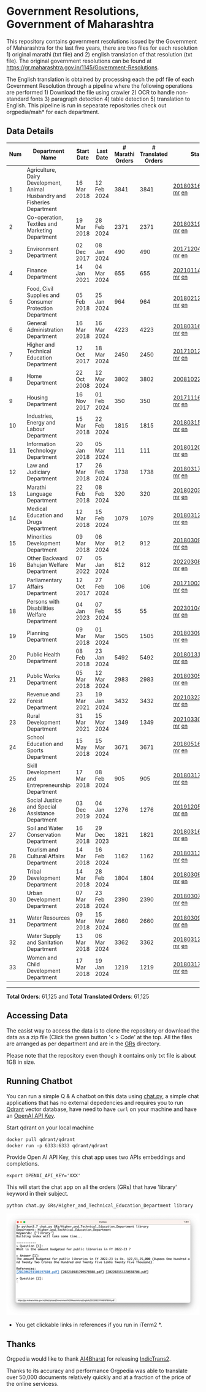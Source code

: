 # Government Resolutions, Government of Maharashtra

This repository contains government resolutions issued by the Government of Maharashtra for the last five years, there are two files for each resolution 1) original marathi (txt file) and 2) english translation of that resolution (txt file). The original government resolutions can be found at https://gr.maharashtra.gov.in/1145/Government-Resolutions.

The English translation is obtained by processing each the pdf file of each Government Resolution through a pipeline where the following operations are performed 1) Download the file using crawler 2) OCR to handle non-standard fonts 3) paragraph detection 4) table  detection 5) translation to English. This pipeline is run in sepearate repositories check out orgpedia/mah* for each department.


## Data Details

| Num | Department Name | Start Date | Last Date | # Marathi Orders | # Translated Orders | Starting Order | Last Order |
| --- | --------------- | ---------- | --------- | ---------------- | ------------------- | -------------- | ---------- |
| 1 | Agriculture, Dairy Development, Animal Husbandry and Fisheries Department | 16 Mar 2018 | 12 Feb 2024 | 3841 | 3841 | [201803161624182101.pdf](https://gr.maharashtra.gov.in/Site/Upload/Government%20Resolutions/English/201803161624182101.pdf) [mr](GRs/Agriculture,_Dairy_Development,_Animal_Husbandry_and_Fisheries_Department/201803161624182101.pdf.mr.txt) [en](GRs/Agriculture,_Dairy_Development,_Animal_Husbandry_and_Fisheries_Department/201803161624182101.pdf.en.txt) | [202402121502319001.pdf](https://gr.maharashtra.gov.in/Site/Upload/Government%20Resolutions/English/202402121502319001.pdf) [mr](GRs/Agriculture,_Dairy_Development,_Animal_Husbandry_and_Fisheries_Department/202402121502319001.pdf.mr.txt) [en](GRs/Agriculture,_Dairy_Development,_Animal_Husbandry_and_Fisheries_Department/202402121502319001.pdf.en.txt) |
| 2 | Co-operation, Textiles and Marketing Department | 19 Mar 2018 | 28 Feb 2024 | 2371 | 2371 | [201803191257576702.pdf](https://gr.maharashtra.gov.in/Site/Upload/Government%20Resolutions/English/201803191257576702.pdf) [mr](GRs/Co-operation,_Textiles_and_Marketing_Department/201803191257576702.pdf.mr.txt) [en](GRs/Co-operation,_Textiles_and_Marketing_Department/201803191257576702.pdf.en.txt) | [202402281753053702.pdf](https://gr.maharashtra.gov.in/Site/Upload/Government%20Resolutions/English/202402281753053702.pdf) [mr](GRs/Co-operation,_Textiles_and_Marketing_Department/202402281753053702.pdf.mr.txt) [en](GRs/Co-operation,_Textiles_and_Marketing_Department/202402281753053702.pdf.en.txt) |
| 3 | Environment Department | 02 Dec 2017 | 08 Jan 2024 | 490 | 490 | [201712041147216904.pdf](https://gr.maharashtra.gov.in/Site/Upload/Government%20Resolutions/English/201712041147216904.pdf) [mr](GRs/Environment_Department/201712041147216904.pdf.mr.txt) [en](GRs/Environment_Department/201712041147216904.pdf.en.txt) | [202401081942138104.pdf](https://gr.maharashtra.gov.in/Site/Upload/Government%20Resolutions/English/202401081942138104.pdf) [mr](GRs/Environment_Department/202401081942138104.pdf.mr.txt) [en](GRs/Environment_Department/202401081942138104.pdf.en.txt) |
| 4 | Finance Department | 14 Jan 2021 | 04 Mar 2024 | 655 | 655 | [202101141237329905.pdf](https://gr.maharashtra.gov.in/Site/Upload/Government%20Resolutions/English/202101141237329905.pdf) [mr](GRs/Finance_Department/202101141237329905.pdf.mr.txt) [en](GRs/Finance_Department/202101141237329905.pdf.en.txt) | [202403041540399405.pdf](https://gr.maharashtra.gov.in/Site/Upload/Government%20Resolutions/English/202403041540399405.pdf) [mr](GRs/Finance_Department/202403041540399405.pdf.mr.txt) [en](GRs/Finance_Department/202403041540399405.pdf.en.txt) |
| 5 | Food, Civil Supplies and Consumer Protection Department | 05 Feb 2018 | 25 Jan 2024 | 964 | 964 | [201802121244545806.pdf](https://gr.maharashtra.gov.in/Site/Upload/Government%20Resolutions/English/201802121244545806.pdf) [mr](GRs/Food,_Civil_Supplies_and_Consumer_Protection_Department/201802121244545806.pdf.mr.txt) [en](GRs/Food,_Civil_Supplies_and_Consumer_Protection_Department/201802121244545806.pdf.en.txt) | [202401251353028306.pdf](https://gr.maharashtra.gov.in/Site/Upload/Government%20Resolutions/English/202401251353028306.pdf) [mr](GRs/Food,_Civil_Supplies_and_Consumer_Protection_Department/202401251353028306.pdf.mr.txt) [en](GRs/Food,_Civil_Supplies_and_Consumer_Protection_Department/202401251353028306.pdf.en.txt) |
| 6 | General Administration Department | 16 Mar 2018 | 16 Mar 2024 | 4223 | 4223 | [201803161224022707.pdf](https://gr.maharashtra.gov.in/Site/Upload/Government%20Resolutions/English/201803161224022707.pdf) [mr](GRs/General_Administration_Department/201803161224022707.pdf.mr.txt) [en](GRs/General_Administration_Department/201803161224022707.pdf.en.txt) | [202403161111150607.pdf](https://gr.maharashtra.gov.in/Site/Upload/Government%20Resolutions/English/202403161111150607.pdf) [mr](GRs/General_Administration_Department/202403161111150607.pdf.mr.txt) [en](GRs/General_Administration_Department/202403161111150607.pdf.en.txt) |
| 7 | Higher and Technical Education Department | 12 Oct 2017 | 18 Mar 2024 | 2450 | 2450 | [201710121514029708.pdf](https://gr.maharashtra.gov.in/Site/Upload/Government%20Resolutions/English/201710121514029708.pdf) [mr](GRs/Higher_and_Technical_Education_Department/201710121514029708.pdf.mr.txt) [en](GRs/Higher_and_Technical_Education_Department/201710121514029708.pdf.en.txt) | [202403181740163208.pdf](https://gr.maharashtra.gov.in/Site/Upload/Government%20Resolutions/English/202403181740163208.pdf) [mr](GRs/Higher_and_Technical_Education_Department/202403181740163208.pdf.mr.txt) [en](GRs/Higher_and_Technical_Education_Department/202403181740163208.pdf.en.txt) |
| 8 | Home Department | 22 Oct 2008 | 12 Mar 2024 | 3802 | 3802 | [20081022.pdf](https://gr.maharashtra.gov.in/Site/Upload/Government%20Resolutions/English/20081022.pdf) [mr](GRs/Home_Department/20081022.pdf.mr.txt) [en](GRs/Home_Department/20081022.pdf.en.txt) | [202403121259357629.pdf](https://gr.maharashtra.gov.in/Site/Upload/Government%20Resolutions/English/202403121259357629.pdf) [mr](GRs/Home_Department/202403121259357629.pdf.mr.txt) [en](GRs/Home_Department/202403121259357629.pdf.en.txt) |
| 9 | Housing Department | 16 Nov 2017 | 01 Feb 2024 | 350 | 350 | [201711161447076609.pdf](https://gr.maharashtra.gov.in/Site/Upload/Government%20Resolutions/English/201711161447076609.pdf) [mr](GRs/Housing_Department/201711161447076609.pdf.mr.txt) [en](GRs/Housing_Department/201711161447076609.pdf.en.txt) | [202402011846017709.pdf](https://gr.maharashtra.gov.in/Site/Upload/Government%20Resolutions/English/202402011846017709.pdf) [mr](GRs/Housing_Department/202402011846017709.pdf.mr.txt) [en](GRs/Housing_Department/202402011846017709.pdf.en.txt) |
| 10 | Industries, Energy and Labour Department | 15 Mar 2018 | 22 Feb 2024 | 1815 | 1815 | [201803151204055010.pdf](https://gr.maharashtra.gov.in/Site/Upload/Government%20Resolutions/English/201803151204055010.pdf) [mr](GRs/Industries,_Energy_and_Labour_Department/201803151204055010.pdf.mr.txt) [en](GRs/Industries,_Energy_and_Labour_Department/201803151204055010.pdf.en.txt) | [202402221741190310.pdf](https://gr.maharashtra.gov.in/Site/Upload/Government%20Resolutions/English/202402221741190310.pdf) [mr](GRs/Industries,_Energy_and_Labour_Department/202402221741190310.pdf.mr.txt) [en](GRs/Industries,_Energy_and_Labour_Department/202402221741190310.pdf.en.txt) |
| 11 | Information Technology Department | 20 Jan 2018 | 05 Mar 2024 | 111 | 111 | [201801201843024511.pdf](https://gr.maharashtra.gov.in/Site/Upload/Government%20Resolutions/English/201801201843024511.pdf) [mr](GRs/Information_Technology_Department/201801201843024511.pdf.mr.txt) [en](GRs/Information_Technology_Department/201801201843024511.pdf.en.txt) | [202403051249430211.pdf](https://gr.maharashtra.gov.in/Site/Upload/Government%20Resolutions/English/202403051249430211.pdf) [mr](GRs/Information_Technology_Department/202403051249430211.pdf.mr.txt) [en](GRs/Information_Technology_Department/202403051249430211.pdf.en.txt) |
| 12 | Law and Judiciary Department | 17 Mar 2018 | 26 Feb 2024 | 1738 | 1738 | [201803171129290212.pdf](https://gr.maharashtra.gov.in/Site/Upload/Government%20Resolutions/English/201803171129290212.pdf) [mr](GRs/Law_and_Judiciary_Department/201803171129290212.pdf.mr.txt) [en](GRs/Law_and_Judiciary_Department/201803171129290212.pdf.en.txt) | [202402271455530812.pdf](https://gr.maharashtra.gov.in/Site/Upload/Government%20Resolutions/English/202402271455530812.pdf) [mr](GRs/Law_and_Judiciary_Department/202402271455530812.pdf.mr.txt) [en](GRs/Law_and_Judiciary_Department/202402271455530812.pdf.en.txt) |
| 13 | Marathi Language Department | 22 Feb 2018 | 08 Feb 2024 | 320 | 320 | [201802031549154233.pdf](https://gr.maharashtra.gov.in/Site/Upload/Government%20Resolutions/English/201802031549154233.pdf) [mr](GRs/Marathi_Language_Department/201802031549154233.pdf.mr.txt) [en](GRs/Marathi_Language_Department/201802031549154233.pdf.en.txt) | [202402081702444933.pdf](https://gr.maharashtra.gov.in/Site/Upload/Government%20Resolutions/English/202402081702444933.pdf) [mr](GRs/Marathi_Language_Department/202402081702444933.pdf.mr.txt) [en](GRs/Marathi_Language_Department/202402081702444933.pdf.en.txt) |
| 14 | Medical Education and Drugs Department | 12 Mar 2018 | 15 Feb 2024 | 1079 | 1079 | [201803121137094813.pdf](https://gr.maharashtra.gov.in/Site/Upload/Government%20Resolutions/English/201803121137094813.pdf) [mr](GRs/Medical_Education_and_Drugs_Department/201803121137094813.pdf.mr.txt) [en](GRs/Medical_Education_and_Drugs_Department/201803121137094813.pdf.en.txt) | [202402151730562913.pdf](https://gr.maharashtra.gov.in/Site/Upload/Government%20Resolutions/English/202402151730562913.pdf) [mr](GRs/Medical_Education_and_Drugs_Department/202402151730562913.pdf.mr.txt) [en](GRs/Medical_Education_and_Drugs_Department/202402151730562913.pdf.en.txt) |
| 15 | Minorities Development Department | 09 Mar 2018 | 06 Mar 2024 | 912 | 912 | [201803091218355314.pdf](https://gr.maharashtra.gov.in/Site/Upload/Government%20Resolutions/English/201803091218355314.pdf) [mr](GRs/Minorities_Development_Department/201803091218355314.pdf.mr.txt) [en](GRs/Minorities_Development_Department/201803091218355314.pdf.en.txt) | [202403061137546114.pdf](https://gr.maharashtra.gov.in/Site/Upload/Government%20Resolutions/English/202403061137546114.pdf) [mr](GRs/Minorities_Development_Department/202403061137546114.pdf.mr.txt) [en](GRs/Minorities_Development_Department/202403061137546114.pdf.en.txt) |
| 16 | Other Backward Bahujan Welfare Department | 07 Mar 2022 | 05 Jan 2024 | 812 | 812 | [202203081752439334.pdf](https://gr.maharashtra.gov.in/Site/Upload/Government%20Resolutions/English/202203081752439334.pdf) [mr](GRs/Other_Backward_Bahujan_Welfare_Department/202203081752439334.pdf.mr.txt) [en](GRs/Other_Backward_Bahujan_Welfare_Department/202203081752439334.pdf.en.txt) | [202401051825519634.pdf](https://gr.maharashtra.gov.in/Site/Upload/Government%20Resolutions/English/202401051825519634.pdf) [mr](GRs/Other_Backward_Bahujan_Welfare_Department/202401051825519634.pdf.mr.txt) [en](GRs/Other_Backward_Bahujan_Welfare_Department/202401051825519634.pdf.en.txt) |
| 17 | Parliamentary Affairs Department | 12 Oct 2017 | 27 Feb 2024 | 106 | 106 | [201710031642378615.pdf](https://gr.maharashtra.gov.in/Site/Upload/Government%20Resolutions/English/201710031642378615.pdf) [mr](GRs/Parliamentary_Affairs_Department/201710031642378615.pdf.mr.txt) [en](GRs/Parliamentary_Affairs_Department/201710031642378615.pdf.en.txt) | [202402271500283915.pdf](https://gr.maharashtra.gov.in/Site/Upload/Government%20Resolutions/English/202402271500283915.pdf) [mr](GRs/Parliamentary_Affairs_Department/202402271500283915.pdf.mr.txt) [en](GRs/Parliamentary_Affairs_Department/202402271500283915.pdf.en.txt) |
| 18 | Persons with Disabilities Welfare Department | 04 Jan 2023 | 07 Feb 2024 | 55 | 55 | [202301041906309635.pdf](https://gr.maharashtra.gov.in/Site/Upload/Government%20Resolutions/English/202301041906309635.pdf) [mr](GRs/Persons_with_Disabilities_Welfare_Department/202301041906309635.pdf.mr.txt) [en](GRs/Persons_with_Disabilities_Welfare_Department/202301041906309635.pdf.en.txt) | [202402071746194335.pdf](https://gr.maharashtra.gov.in/Site/Upload/Government%20Resolutions/English/202402071746194335.pdf) [mr](GRs/Persons_with_Disabilities_Welfare_Department/202402071746194335.pdf.mr.txt) [en](GRs/Persons_with_Disabilities_Welfare_Department/202402071746194335.pdf.en.txt) |
| 19 | Planning Department | 09 Mar 2018 | 01 Mar 2024 | 1505 | 1505 | [201803091441032716.pdf](https://gr.maharashtra.gov.in/Site/Upload/Government%20Resolutions/English/201803091441032716.pdf) [mr](GRs/Planning_Department/201803091441032716.pdf.mr.txt) [en](GRs/Planning_Department/201803091441032716.pdf.en.txt) | [202403011056586916.pdf](https://gr.maharashtra.gov.in/Site/Upload/Government%20Resolutions/English/202403011056586916.pdf) [mr](GRs/Planning_Department/202403011056586916.pdf.mr.txt) [en](GRs/Planning_Department/202403011056586916.pdf.en.txt) |
| 20 | Public Health Department | 08 Feb 2018 | 23 Jan 2024 | 5492 | 5492 | [201801311722275417.pdf](https://gr.maharashtra.gov.in/Site/Upload/Government%20Resolutions/English/201801311722275417.pdf) [mr](GRs/Public_Health_Department/201801311722275417.pdf.mr.txt) [en](GRs/Public_Health_Department/201801311722275417.pdf.en.txt) | [202401051154558117.pdf](https://gr.maharashtra.gov.in/Site/Upload/Government%20Resolutions/English/202401051154558117.pdf) [mr](GRs/Public_Health_Department/202401051154558117.pdf.mr.txt) [en](GRs/Public_Health_Department/202401051154558117.pdf.en.txt) |
| 21 | Public Works Department | 05 Mar 2018 | 12 Mar 2024 | 2983 | 2983 | [201803051515468118.pdf](https://gr.maharashtra.gov.in/Site/Upload/Government%20Resolutions/English/201803051515468118.pdf) [mr](GRs/Public_Works_Department/201803051515468118.pdf.mr.txt) [en](GRs/Public_Works_Department/201803051515468118.pdf.en.txt) | [202403121837444618.pdf](https://gr.maharashtra.gov.in/Site/Upload/Government%20Resolutions/English/202403121837444618.pdf) [mr](GRs/Public_Works_Department/202403121837444618.pdf.mr.txt) [en](GRs/Public_Works_Department/202403121837444618.pdf.en.txt) |
| 22 | Revenue and Forest Department | 23 Mar 2021 | 19 Jan 2024 | 3432 | 3432 | [202103231328393119.pdf](https://gr.maharashtra.gov.in/Site/Upload/Government%20Resolutions/English/202103231328393119.pdf) [mr](GRs/Revenue_and_Forest_Department/202103231328393119.pdf.mr.txt) [en](GRs/Revenue_and_Forest_Department/202103231328393119.pdf.en.txt) | [202401191602116419.pdf](https://gr.maharashtra.gov.in/Site/Upload/Government%20Resolutions/English/202401191602116419.pdf) [mr](GRs/Revenue_and_Forest_Department/202401191602116419.pdf.mr.txt) [en](GRs/Revenue_and_Forest_Department/202401191602116419.pdf.en.txt) |
| 23 | Rural Development Department | 31 Mar 2021 | 15 Mar 2024 | 1349 | 1349 | [202103301021181120.pdf](https://gr.maharashtra.gov.in/Site/Upload/Government%20Resolutions/English/202103301021181120.pdf) [mr](GRs/Rural_Development_Department/202103301021181120.pdf.mr.txt) [en](GRs/Rural_Development_Department/202103301021181120.pdf.en.txt) | [202403152002270320.pdf](https://gr.maharashtra.gov.in/Site/Upload/Government%20Resolutions/English/202403152002270320.pdf) [mr](GRs/Rural_Development_Department/202403152002270320.pdf.mr.txt) [en](GRs/Rural_Development_Department/202403152002270320.pdf.en.txt) |
| 24 | School Education and Sports Department | 15 May 2018 | 15 Mar 2024 | 3671 | 3671 | [201805161114241221.pdf](https://gr.maharashtra.gov.in/Site/Upload/Government%20Resolutions/English/201805161114241221.pdf) [mr](GRs/School_Education_and_Sports_Department/201805161114241221.pdf.mr.txt) [en](GRs/School_Education_and_Sports_Department/201805161114241221.pdf.en.txt) | [202403152224231821.pdf](https://gr.maharashtra.gov.in/Site/Upload/Government%20Resolutions/English/202403152224231821.pdf) [mr](GRs/School_Education_and_Sports_Department/202403152224231821.pdf.mr.txt) [en](GRs/School_Education_and_Sports_Department/202403152224231821.pdf.en.txt) |
| 25 | Skill Development and Entrepreneurship Department | 17 Mar 2018 | 08 Feb 2024 | 905 | 905 | [201803171322099003.pdf](https://gr.maharashtra.gov.in/Site/Upload/Government%20Resolutions/English/201803171322099003.pdf) [mr](GRs/Skill_Development_and_Entrepreneurship_Department/201803171322099003.pdf.mr.txt) [en](GRs/Skill_Development_and_Entrepreneurship_Department/201803171322099003.pdf.en.txt) | [202402091248483603.pdf](https://gr.maharashtra.gov.in/Site/Upload/Government%20Resolutions/English/202402091248483603.pdf) [mr](GRs/Skill_Development_and_Entrepreneurship_Department/202402091248483603.pdf.mr.txt) [en](GRs/Skill_Development_and_Entrepreneurship_Department/202402091248483603.pdf.en.txt) |
| 26 | Social Justice and Special Assistance Department | 03 Dec 2019 | 04 Jan 2024 | 1276 | 1276 | [201912051107011622.pdf](https://gr.maharashtra.gov.in/Site/Upload/Government%20Resolutions/English/201912051107011622.pdf) [mr](GRs/Social_Justice_and_Special_Assistance_Department/201912051107011622.pdf.mr.txt) [en](GRs/Social_Justice_and_Special_Assistance_Department/201912051107011622.pdf.en.txt) | [202401041310002622.pdf](https://gr.maharashtra.gov.in/Site/Upload/Government%20Resolutions/English/202401041310002622.pdf) [mr](GRs/Social_Justice_and_Special_Assistance_Department/202401041310002622.pdf.mr.txt) [en](GRs/Social_Justice_and_Special_Assistance_Department/202401041310002622.pdf.en.txt) |
| 27 | Soil and Water Conservation Department | 16 Mar 2018 | 29 Dec 2023 | 1821 | 1821 | [201803161247582426.pdf](https://gr.maharashtra.gov.in/Site/Upload/Government%20Resolutions/English/201803161247582426.pdf) [mr](GRs/Soil_and_Water_Conservation_Department/201803161247582426.pdf.mr.txt) [en](GRs/Soil_and_Water_Conservation_Department/201803161247582426.pdf.en.txt) | [202312291749305026.pdf](https://gr.maharashtra.gov.in/Site/Upload/Government%20Resolutions/English/202312291749305026.pdf) [mr](GRs/Soil_and_Water_Conservation_Department/202312291749305026.pdf.mr.txt) [en](GRs/Soil_and_Water_Conservation_Department/202312291749305026.pdf.en.txt) |
| 28 | Tourism and Cultural Affairs Department | 14 Mar 2018 | 16 Feb 2024 | 1162 | 1162 | [201803131542054523.pdf](https://gr.maharashtra.gov.in/Site/Upload/Government%20Resolutions/English/201803131542054523.pdf) [mr](GRs/Tourism_and_Cultural_Affairs_Department/201803131542054523.pdf.mr.txt) [en](GRs/Tourism_and_Cultural_Affairs_Department/201803131542054523.pdf.en.txt) | [202402161517305023.pdf](https://gr.maharashtra.gov.in/Site/Upload/Government%20Resolutions/English/202402161517305023.pdf) [mr](GRs/Tourism_and_Cultural_Affairs_Department/202402161517305023.pdf.mr.txt) [en](GRs/Tourism_and_Cultural_Affairs_Department/202402161517305023.pdf.en.txt) |
| 29 | Tribal Development Department | 14 Mar 2018 | 28 Feb 2024 | 1804 | 1804 | [201803091105184924.pdf](https://gr.maharashtra.gov.in/Site/Upload/Government%20Resolutions/English/201803091105184924.pdf) [mr](GRs/Tribal_Development_Department/201803091105184924.pdf.mr.txt) [en](GRs/Tribal_Development_Department/201803091105184924.pdf.en.txt) | [202402201802506724.pdf](https://gr.maharashtra.gov.in/Site/Upload/Government%20Resolutions/English/202402201802506724.pdf) [mr](GRs/Tribal_Development_Department/202402201802506724.pdf.mr.txt) [en](GRs/Tribal_Development_Department/202402201802506724.pdf.en.txt) |
| 30 | Urban Development Department | 07 Mar 2018 | 23 Feb 2024 | 2390 | 2390 | [201803071203178325.pdf](https://gr.maharashtra.gov.in/Site/Upload/Government%20Resolutions/English/201803071203178325.pdf) [mr](GRs/Urban_Development_Department/201803071203178325.pdf.mr.txt) [en](GRs/Urban_Development_Department/201803071203178325.pdf.en.txt) | [202402231907042725.pdf](https://gr.maharashtra.gov.in/Site/Upload/Government%20Resolutions/English/202402231907042725.pdf) [mr](GRs/Urban_Development_Department/202402231907042725.pdf.mr.txt) [en](GRs/Urban_Development_Department/202402231907042725.pdf.en.txt) |
| 31 | Water Resources Department | 09 Mar 2018 | 15 Mar 2024 | 2660 | 2660 | [201803091034435527.pdf](https://gr.maharashtra.gov.in/Site/Upload/Government%20Resolutions/English/201803091034435527.pdf) [mr](GRs/Water_Resources_Department/201803091034435527.pdf.mr.txt) [en](GRs/Water_Resources_Department/201803091034435527.pdf.en.txt) | [202403161956275627.pdf](https://gr.maharashtra.gov.in/Site/Upload/Government%20Resolutions/English/202403161956275627.pdf) [mr](GRs/Water_Resources_Department/202403161956275627.pdf.mr.txt) [en](GRs/Water_Resources_Department/202403161956275627.pdf.en.txt) |
| 32 | Water Supply and Sanitation Department | 13 Mar 2018 | 06 Mar 2024 | 3362 | 3362 | [201803121414108428.pdf](https://gr.maharashtra.gov.in/Site/Upload/Government%20Resolutions/English/201803121414108428.pdf) [mr](GRs/Water_Supply_and_Sanitation_Department/201803121414108428.pdf.mr.txt) [en](GRs/Water_Supply_and_Sanitation_Department/201803121414108428.pdf.en.txt) | [202403061150456128.pdf](https://gr.maharashtra.gov.in/Site/Upload/Government%20Resolutions/English/202403061150456128.pdf) [mr](GRs/Water_Supply_and_Sanitation_Department/202403061150456128.pdf.mr.txt) [en](GRs/Water_Supply_and_Sanitation_Department/202403061150456128.pdf.en.txt) |
| 33 | Women and Child Development Department | 17 Mar 2018 | 19 Jan 2024 | 1219 | 1219 | [201803171539444330.pdf](https://gr.maharashtra.gov.in/Site/Upload/Government%20Resolutions/English/201803171539444330.pdf) [mr](GRs/Women_and_Child_Development_Department/201803171539444330.pdf.mr.txt) [en](GRs/Women_and_Child_Development_Department/201803171539444330.pdf.en.txt) | [202401191640295930.pdf](https://gr.maharashtra.gov.in/Site/Upload/Government%20Resolutions/English/202401191640295930.pdf) [mr](GRs/Women_and_Child_Development_Department/202401191640295930.pdf.mr.txt) [en](GRs/Women_and_Child_Development_Department/202401191640295930.pdf.en.txt) |
----------------------------------------------------------------------------------------------------

**Total Orders**: 61,125 and **Total Translated Orders**: 61,125
## Accessing Data

The easist way to access the data is to clone the repository or download the data as a zip file (Click the green button '< > Code' at the top. All the files are arranged as per department and are in the [GRs](GRs) directory.

Please note that the repository even though it contains only txt file is about 1GB in size.

## Running Chatbot

You can run a simple Q & A chatbot on this data using [chat.py](chat.py), a simple chat applications that has no external depedencies and requires you to run [Qdrant](https://qdrant.tech/) vector database, have need to have `curl` on your machine and have an [OpenAI API Key](https://help.openai.com/en/articles/4936850-where-do-i-find-my-secret-api-key).

Start qdrant on your local machine
```shell
docker pull qdrant/qdrant
docker run -p 6333:6333 qdrant/qdrant
```

Provide Open AI API Key, this chat app uses two APIs embeddings and completions.
```shell
export OPENAI_API_KEY='XXX'
```

This will start the chat app on all the orders (GRs) that have 'library' keyword in their subject.

```shell
python chat.py GRs/Higher_and_Technical_Education_Department library
```

![screenshot of running chat.py](screenshot.png)

* You get clickable links in references if you run in iTerm2 *.

## Thanks

Orgpedia would like to thank [AI4Bharat](https://ai4bharat.iitm.ac.in/) for releasing [IndicTrans2](https://github.com/AI4Bharat/IndicTrans2).

Thanks to its accuracy and performance Orgpedia was able to translate over 50,000 documents relatively quickly and at a fraction of the price of the online servicess.











